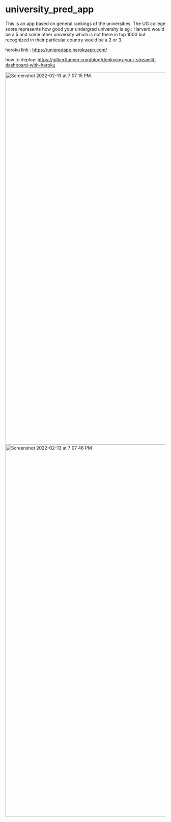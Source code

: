 # university_pred_app


This is an app based on general rankings of the universities. The UG college score represents how good your undergrad university is eg : Harvard would be a 5 and some other university which is not there in top 1000 but recognized in their particular country would be a 2 or 3.

heroku link : https://unipredapp.herokuapp.com/




how to deploy:
https://gilberttanner.com/blog/deploying-your-streamlit-dashboard-with-heroku





<img width="1166" alt="Screenshot 2022-02-13 at 7 07 15 PM" src="https://user-images.githubusercontent.com/84470487/153755697-e61d8987-37ce-44c4-b1cb-bc7308e3943f.png">



<img width="1166" alt="Screenshot 2022-02-13 at 7 07 46 PM" src="https://user-images.githubusercontent.com/84470487/153755714-22ac5777-9daa-4cd5-9498-e6507f8e4019.png">



